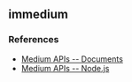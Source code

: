## immedium

### References

- [Medium APIs -- Documents](https://github.com/Medium/medium-api-docs#31-users)
- [Medium APIs -- Node.js](https://github.com/Medium/medium-sdk-nodejs)
